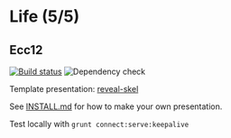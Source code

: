 # Life (5/5)
## Ecc12

[![Build status](https://github.com/sermons/life/actions/workflows/build.yml/badge.svg)](https://github.com/sermons/life/actions/workflows/build.yml)
![Dependency check](https://img.shields.io/librariesio/github/sermons/life)

Template presentation: [reveal-skel](https://github.com/sermons/reveal-skel)

See [INSTALL.md](INSTALL.md)
for how to make your own presentation.

Test locally with `grunt connect:serve:keepalive`
